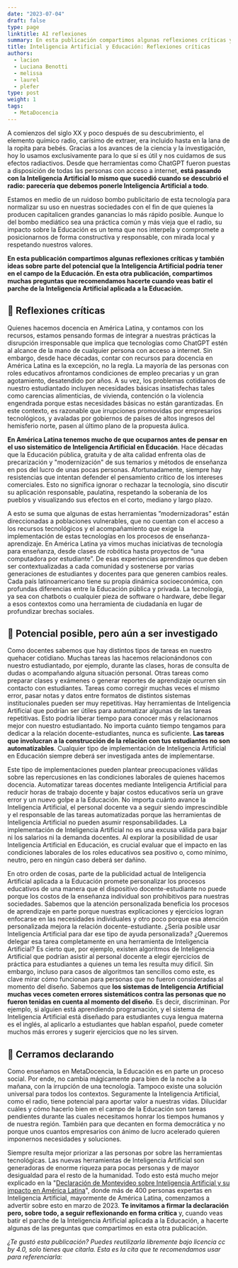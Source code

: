 ```yaml
---
date: "2023-07-04"
draft: false
type: page
linktitle: AI reflexiones
summary: En esta publicación compartimos algunas reflexiones críticas y también ideas sobre parte del potencial que la Inteligencia Artificial podría tener en el campo de la Educación.
title: Inteligencia Artificial y Educación: Reflexiones críticas
authors:
  - lacion
  - Luciana Benotti
  - melissa
  - laurel
  - plefer
type: post
weight: 1
tags: 
  - MetaDocencia 
---
```


A comienzos del siglo XX y poco después de su descubrimiento, el elemento químico radio, carísimo de extraer, era incluido hasta en la lana de la ropita para bebés. Gracias a los avances de la ciencia y la investigación, hoy lo usamos exclusivamente para lo que sí es útil y nos cuidamos de sus efectos radiactivos. Desde que herramientas como ChatGPT fueron puestas a disposición de todas las personas con acceso a internet, **está pasando con la Inteligencia Artificial lo mismo que sucedió cuando se descubrió el radio: parecería que debemos ponerle Inteligencia Artificial a todo**.

Estamos en medio de un ruidoso bombo publicitario de esta tecnología para normalizar su uso en nuestras sociedades con el fin de que quienes la producen capitalicen grandes ganancias lo más rápido posible. Aunque lo del bombo mediático sea una práctica común y más vieja que el radio, su impacto sobre la Educación es un tema que nos interpela y compromete a posicionarnos de forma constructiva y responsable, con mirada local y respetando nuestros valores.

**En esta publicación compartimos algunas reflexiones críticas y también ideas sobre parte del potencial que la Inteligencia Artificial podría tener en el campo de la Educación. En esta otra publicación, compartimos muchas preguntas que recomendamos hacerte cuando veas batir el parche de la Inteligencia Artificial aplicada a la Educación.**

## 💭 Reflexiones críticas
Quienes hacemos docencia en América Latina, y contamos con los recursos, estamos pensando formas de integrar a nuestras prácticas la disrupción irresponsable que implica que tecnologías como ChatGPT estén al alcance de la mano de cualquier persona con acceso a internet. Sin embargo, desde hace décadas, contar con recursos para docencia en América Latina es la excepción, no la regla. La mayoría de las personas con roles educativos afrontamos condiciones de empleo precarias y un gran agotamiento, desatendido por años. A su vez, los problemas cotidianos de nuestro estudiantado incluyen necesidades básicas insatisfechas tales como carencias alimenticias, de vivienda, contención o la violencia engendrada porque estas necesidades básicas no están garantizadas. En este contexto, es razonable que irrupciones promovidas por empresarios tecnológicos, y avaladas por gobiernos de países de altos ingresos del hemisferio norte, pasen al último plano de la propuesta áulica.

**En América Latina tenemos mucho de que ocuparnos antes de pensar en el uso sistemático de Inteligencia Artificial en Educación**. Hace décadas que la Educación pública, gratuita y de alta calidad enfrenta olas de precarización y "modernización" de sus temarios y métodos de enseñanza en pos del lucro de unas pocas personas. Afortunadamente, siempre hay resistencias que intentan defender el pensamiento crítico de los intereses comerciales. Esto no significa ignorar o rechazar la tecnología, sino discutir su aplicación responsable, paulatina, respetando la soberanía de los pueblos y visualizando sus efectos en el corto, mediano y largo plazo.

A esto se suma que algunas de estas herramientas ”modernizadoras” están direccionadas a poblaciones vulnerables, que no cuentan con el acceso a los recursos tecnológicos y el acompañamiento que exige la implementación de estas tecnologías en los procesos de enseñanza-aprendizaje. En América Latina ya vimos muchas iniciativas de tecnología para enseñanza, desde clases de robótica hasta proyectos de “una computadora por estudiante”. De esas experiencias aprendimos que deben ser contextualizadas a cada comunidad y sostenerse por varias generaciones de estudiantes y docentes para que generen cambios reales.
Cada país latinoamericano tiene su propia dinámica socioeconómica, con profundas diferencias entre la Educación pública y privada. La tecnología, ya sea con chatbots o cualquier pieza de software o hardware, debe llegar a esos contextos como una herramienta de ciudadanía en lugar de profundizar brechas sociales.

## 🔎 Potencial posible, pero aún a ser investigado
Como docentes sabemos que hay distintos tipos de tareas en nuestro quehacer cotidiano. Muchas tareas las hacemos relacionándonos con nuestro estudiantado, por ejemplo, durante las clases, horas de consulta de dudas o acompañando alguna situación personal. Otras tareas como preparar clases y exámenes o generar reportes de aprendizaje ocurren sin contacto con estudiantes. Tareas como corregir muchas veces el mismo error, pasar notas y datos entre formatos de distintos sistemas institucionales pueden ser muy repetitivas. Hay herramientas de Inteligencia Artificial que podrían ser útiles para automatizar algunas de las tareas repetitivas. Esto podría liberar tiempo para conocer más y relacionarnos mejor con nuestro estudiantado. No importa cuánto tiempo tengamos para dedicar a la relación docente-estudiantes, nunca es suficiente. **Las tareas que involucran a la construcción de la relación con tus estudiantes no son automatizables**. Cualquier tipo de implementación de Inteligencia Artificial en Educación siempre deberá ser investigada antes de implementarse.

Este tipo de implementaciones pueden plantear preocupaciones válidas sobre las repercusiones en las condiciones laborales de quienes hacemos docencia. Automatizar tareas docentes mediante Inteligencia Artificial para reducir horas de trabajo docente y bajar costos educativos sería un grave error y un nuevo golpe a la Educación. No importa cuánto avance la Inteligencia Artificial, el personal docente va a seguir siendo imprescindible y el responsable de las tareas automatizadas porque las herramientas de Inteligencia Artificial no pueden asumir responsabilidades. La implementación de Inteligencia Artificial no es una excusa válida para bajar ni los salarios ni la demanda docentes. Al explorar la posibilidad de usar Inteligencia Artificial en Educación, es crucial evaluar que el impacto en las condiciones laborales de los roles educativos sea positivo o, como mínimo, neutro, pero en ningún caso deberá ser dañino.

En otro orden de cosas, parte de la publicidad actual de Inteligencia Artificial aplicada a la Educación promete personalizar los procesos educativos de una manera que el dispositivo docente-estudiante no puede porque los costos de la enseñanza individual son prohibitivos para nuestras sociedades. Sabemos que la atención personalizada beneficia los procesos de aprendizaje en parte porque nuestras explicaciones y ejercicios logran enfocarse en las necesidades individuales y otro poco porque esa atención personalizada mejora la relación docente-estudiante. ¿Sería posible usar Inteligencia Artificial para dar ese tipo de ayuda personalizada? ¿Queremos delegar esa tarea completamente en una herramienta de Inteligencia Artificial? Es cierto que, por ejemplo, existen algoritmos de Inteligencia Artificial que podrían asistir al personal docente a elegir ejercicios de práctica para estudiantes a quienes un tema les resulta muy difícil. Sin embargo, incluso para casos de algoritmos tan sencillos como este, es clave mirar cómo funcionan para personas que no fueron consideradas al momento del diseño. Sabemos que **los sistemas de Inteligencia Artificial muchas veces cometen errores sistemáticos contra las personas que no fueron tenidas en cuenta al momento del diseño**. Es decir, discriminan. Por ejemplo, si alguien está aprendiendo programación, y el sistema de Inteligencia Artificial está diseñado para estudiantes cuya lengua materna es el inglés, al aplicarlo a estudiantes que hablan español, puede cometer muchos más errores y sugerir ejercicios que no les sirven.

## 🥁 Cerramos declarando
Como enseñamos en MetaDocencia, la Educación es en parte un proceso social. Por ende, no cambia mágicamente para bien de la noche a la mañana, con la irrupción de una tecnología. Tampoco existe una solución universal para todos los contextos. Seguramente la Inteligencia Artificial, como el radio, tiene potencial para aportar valor a nuestras vidas. Dilucidar cuáles y cómo hacerlo bien en el campo de la Educación son tareas pendientes durante las cuales necesitamos honrar los tiempos humanos y de nuestra región. También para que decanten en forma democrática y no porque unos cuantos empresarios con ánimo de lucro acelerado quieren imponernos necesidades y soluciones.

Siempre resulta mejor priorizar a las personas por sobre las herramientas tecnológicas. Las nuevas herramientas de Inteligencia Artificial son generadoras de enorme riqueza para pocas personas y de mayor desigualdad para el resto de la humanidad. Todo esto está mucho mejor explicado en la "[Declaración de Montevideo sobre Inteligencia Artificial y su impacto en América Latina](http://tiny.cc/DeclaMVD)", donde más de 400 personas expertas en Inteligencia Artificial, mayormente de América Latina, comenzamos a advertir sobre esto en marzo de 2023. **Te invitamos a firmar la declaración pero, sobre todo, a seguir reflexionando en forma crítica** y, cuando veas batir el parche de la Inteligencia Artificial aplicada a la Educación, a hacerte algunas de las preguntas que compartimos en esta otra publicación.

*¿Te gustó esta publicación? Puedes reutilizarla libremente bajo licencia cc by 4.0, solo tienes que citarla. Esta es la cita que te recomendamos usar para referenciarla:*
